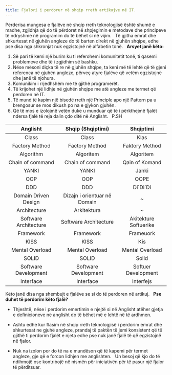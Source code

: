 ```yaml
---
title: Fjalori i perdorur në shqip rreth artikujve në IT.
---
```

Përderisa mungesa e fjalëve në shqip rreth teknologjisë është shumë e madhe, zgjidhja që do të përdoret në shpjegimin e
metodave dhe principeve të ndryshme në programim do të bëhet si në vijim. &nbsp; Të gjitha emrat dhe shkurtesat në
gjuhën angleze do të barten direkt në gjuhën shqipe, edhe pse disa nga shkronjat nuk egzistojnë në alfabetin tonë.
&nbsp;
**Arsyet janë këto:**

1. Së pari të kemi një burim ku ti referohemi komunitetit tonë, ti qasemi problemeve dhe të i zgjidhim së bashku.
2. Nëse mësoni diçka të re në gjuhën shqipe, ta keni më të lehtë që të gjeni referenca në gjuhën angleze, përveç atyre
   fjalëve që vetëm egzistojnë dhe janë të njohura.
3. Komunikim i rrjedhshëm me të gjithë programerët.
4. Të krijohet një lidhje në gjuhën shqipe me atë angleze me termet që perdoren në IT.
5. Të mund të kapim një bisedë rreth një Principle apo një Pattern pa u brengosur se mos dikush po na e gjykon gjuhën.
6. Që të mos e izolojmë vetën duke u munduar që të i përkthejmë fjalët ndersa fjalë të reja dalin çdo ditë në Anglisht.
   &nbsp; P.SH

|        Anglisht         |       Shqip (Shqiptimi)        |       Shqiptimi        |
|:-----------------------:|:------------------------------:|:----------------------:|
|          Class          |             Class              |          Klas
|     Factory Method      |         Factory Method         |     Faktory Method
|        Algorithm        |           Algoritem            |       Algoritem
|    Chain of command     |        Chain of command        |     Qain of Komand
|          YANKI          |             YANKI              |         Janki
|           OOP           |              OOP               |          OOPE
|           DDD           |              DDD               |       Di\`Di\`Di
|  Domain Driven Design   |  Dizajn i orientuar në Domain  |           ~
|      Architecture       |          Arkitektura           |           ~
|  Software Architecture  |     Software Architecture      | Akitekture Softuerike
|        Framework        |           Framework            |       Frameuork
|          KISS           |              KISS              |          Kis
|     Mental Overload     |        Mental Overload         |    Mental Overload
|          SOLID          |             SOLID              |         Solid
|  Software Development   |      Software Development      |  Softuer Development
|        Interface        |           Interface            |       Interfejs

Këto janë disa nga shembujt e fjalëve se si do të perdoren në artikuj. &nbsp;
**Pse duhet të perdorim këto fjalë?**

* Thjeshtë, nëse i perdorim emertimin e njejtë si në Anglisht atëher gjetja e definicioneve në anglisht do të bëhet më e
  lehtë në të ardhmen.

* Ashtu edhe kur flasim në shqip rreth teknologjisë i perdorim emrat dhe shkurtesat ne gjuhë angleze, prandaj të paktën
  të jemi konsistent që të gjithë ti perdorim fjalët e njeta edhe pse nuk janë fjalë të që egzistojnë në fjalor.

* Nuk na izolon por do të na e mundëson që të kapemi për termet angleze, gje që e forcon lidhjen me anglishten. &nbsp;
  Un besoj që kjo do të ndihmojë ose kontribojë në nismën për iniciativën për të pasur një fjalor të përditsuar.

